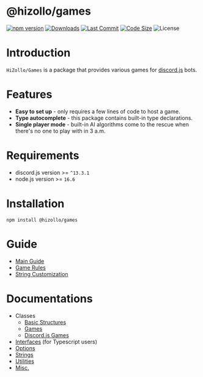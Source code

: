 # @hizollo/games
[![npm version](https://img.shields.io/npm/v/@hizollo/games.svg?maxAge=3600)](https://www.npmjs.com/package/@hizollo/games)
[![Downloads](https://img.shields.io/npm/dt/@hizollo/games.svg?maxAge=3600)](https://www.npmjs.com/package/@hizollo/games)
[![Last Commit](https://img.shields.io/github/last-commit/HiZollo/Games)](https://github.com/HiZollo/Games)
[![Code Size](https://img.shields.io/github/languages/code-size/HiZollo/Games)](https://github.com/HiZollo/Games)
![License](https://img.shields.io/github/license/HiZollo/Games)

# Introduction
`HiZollo/Games` is a package that provides various games for [discord.js](https://www.npmjs.com/package/discord.js) bots. 

# Features
- **Easy to set up** - only requires a few lines of code to host a game.
- **Type autocomplete** - this package contains built-in type declarations.
- **Single player mode** - built-in AI algorithms come to the rescue when there's no one to play with in 3 a.m.

# Requirements
- discord.js version >= `^13.3.1`
- node.js version >= `16.6`

# Installation
```
npm install @hizollo/games
```

# Guide
- [Main Guide](./guide/guide.md)
- [Game Rules](./guide/gamerules.md)
- [String Customization](./guide/strings.md)

# Documentations
- Classes
  - [Basic Structures](./docs/classes/struct.md)
  - [Games](./docs/classes/games.md)
  - [Discord.js Games](./docs/classes/djsgames.md)
- [Interfaces](./docs/interfaces.md) (for Typescript users)
- [Options](./docs/options.md)
- [Strings](./docs/strings.md)
- [Utilities](./docs/util.md)
- [Misc.](./docs/others.md)